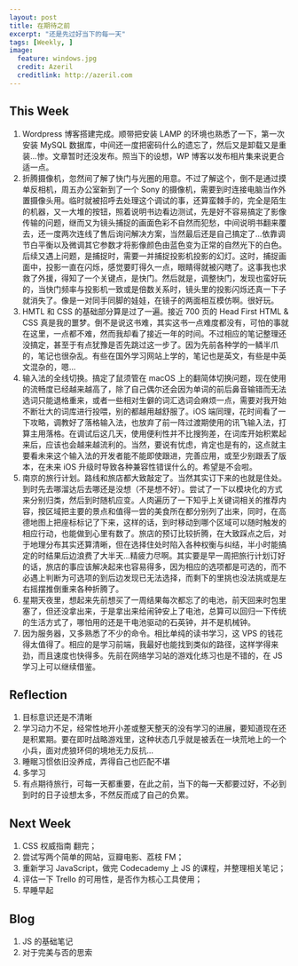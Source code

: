 ```yaml
---
layout: post
title: 在期待之前
excerpt: "还是先过好当下的每一天"
tags: [Weekly, ]
image:
  feature: windows.jpg
  credit: Azeril
  creditlink: http://azeril.com
---
```



## This Week

1. Wordpress 博客搭建完成。顺带把安装 LAMP 的环境也熟悉了一下，第一次安装 MySQL 数据库，中间还一度把密码什么的遗忘了，然后又是卸载又是重装...惨。文章暂时还没发布。照当下的设想，WP 博客以发布相片集来说更合适一点。
2. 折腾摄像机，忽然间了解了快门与光圈的用意。不过了解这个，倒不是通过摸单反相机，周五办公室新到了一个 Sony 的摄像机，需要到时连接电脑当作外置摄像头用。临时就被招呼去处理这个调试的事，还算蛮棘手的，完全是陌生的机器，又一大堆的按钮，照着说明书边看边测试，先是好不容易搞定了影像传输的问题，继而又为镜头捕捉的画面色彩不自然而犯愁，中间说明书翻来覆去，还一度两次连线了售后询问解决方案，当然最后还是自己搞定了...依靠调节白平衡以及微调其它参数才将影像颜色由蓝色变为正常的自然光下的白色。后续又遇上问题，是捕捉时，需要一并捕捉投影机投影的幻灯。这时，捕捉画面中，投影一直在闪烁，感觉要盯得久一点，眼睛得就被闪瞎了。这事我也求救了外援，得知了一个关键点，是快门。然后就是，调整快门，发现也蛮好玩的，当快门频率与投影机一致或是倍数关系时，镜头里的投影闪烁还真一下子就消失了。像是一对同手同脚的娃娃，在镜子的两面相互模仿啊。很好玩。
3. HMTL 和 CSS 的基础部分算是过了一遍。接近 700 页的 Head First HTML & CSS 真是我的噩梦。倒不是说这书难，其实这书一点难度都没有，可怕的事就在这里，一点都不难，然而我却看了接近一年的时间。不过相应的笔记整理还没搞定，甚至于有点犹豫是否先跳过这一步了。因为先前各种学的一鳞半爪的，笔记也很杂乱。有些在国外学习网站上学的，笔记也是英文，有些是中英文混杂的，嗯...
4. 输入法的全线切换。搞定了鼠须管在 macOS 上的翻简体切换问题，现在使用的流畅度已经越来越高了，除了自己偶尔还会因为单词的前后鼻音输错而无法选词只能退格重来，或者一些相对生僻的词汇选词会麻烦一点，需要对我开始不断壮大的词库进行投喂，别的都越用越舒服了。iOS 端同理，花时间看了一下攻略，调教好了落格输入法，也放弃了前一阵过渡期使用的讯飞输入法，打算主用落格。在调试后这几天，使用便利性并不比搜狗差，在词库开始积累起来后，应该也会越来越流利的。当然，要说有忧虑，肯定也是有的，这点就主要看未来这个输入法的开发者能不能即使跟进，完善应用，或至少别跟丢了版本，在未来 iOS 升级时导致各种兼容性错误什么的。希望是不会啦。
5. 南京的旅行计划。路线和旅店都大致敲定了。当然其实订下来的也就是住处。到时先去哪溜达后去哪还是没想（不是想不好）。尝试了一下以模块化的方式来分别归类，然后到时随机应变。人肉遍历了一下知乎上关键词相关的推荐内容，按区域把主要的景点和值得一尝的美食所在都分别列了出来，同时，在高德地图上把座标标记了下来，这样的话，到时移动到哪个区域可以随时触发的相应行动，也能做到心里有数了。旅店的预订比较折腾，在大致踩点之后，对于地理分布其实还算清晰，但在选择住处时陷入各种权衡与纠结，半小时能搞定的时结果后边浪费了大半天...精疲力尽啊。其实要是早一周把旅行计划订好的话，旅店的事应该解决起来也容易得多，因为相应的选项都是可选的，而不必遇上判断为可选项的到后边发现已无法选择，而剩下的里挑也没法挑或是左右摇摆推倒重来各种折腾了。 
6. 星期天夜里，想起来先前想买了一周结果每次都忘了的电池，前天回来时包里塞了，但还没拿出来，于是拿出来给闹钟安上了电池，总算可以回归一下传统的生活方式了，哪怕用的还是干电池驱动的石英钟，并不是机械钟。
7. 因为服务器，又多熟悉了不少的命令。相比单纯的读书学习，这 VPS 的钱花得太值得了。相应的是学习前端，我最好也能找到类似的路径，这样学得来劲，而且速度也快得多。先前在网络学习站的游戏化练习也是不错的，在 JS 学习上可以继续借鉴。

## Reflection

1. 目标意识还是不清晰
2. 学习动力不足，经常性地开小差或整天整天的没有学习的进展，要知道现在还是积累期。要在即时战略游戏里，这种状态几乎就是被丢在一块荒地上的一个小兵，面对虎狼环伺的境地无力反抗...
3. 睡眠习惯依旧没养成，弄得自己也匹配不堪
4. 多学习
5. 有点期待旅行，可每一天都重要，在此之前，当下的每一天都要过好，不必到到时的日子设想太多，不然反而成了自己的负累。

## Next Week

1. CSS 权威指南 翻完；
2. 尝试写两个简单的网站，豆瓣电影、荔枝 FM；
3. 重新学习 JavaScript，做完 Codecademy 上 JS 的课程，并整理相关笔记；
4. 评估一下 Trello 的可用性，是否作为核心工具使用；
5. 早睡早起

## Blog

1. JS 的基础笔记
2. 对于完美与否的思索
